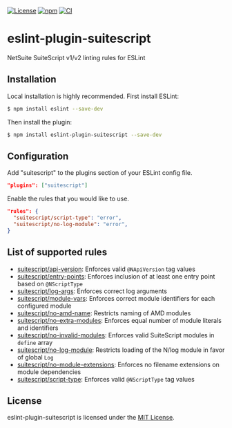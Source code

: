 [![License][license-img]][license-link]
[![npm][npm-img]][npm-link]
[![CI][ci-img]][ci-link]

# eslint-plugin-suitescript

NetSuite SuiteScript v1/v2 linting rules for ESLint

## Installation

Local installation is highly recommended. First install ESLint:

```sh
$ npm install eslint --save-dev
```

Then install the plugin:

```sh
$ npm install eslint-plugin-suitescript --save-dev
```

## Configuration

Add "suitescript" to the plugins section of your ESLint config file.

```json
"plugins": ["suitescript"]
```

Enable the rules that you would like to use.

```json
"rules": {
  "suitescript/script-type": "error",
  "suitescript/no-log-module": "error",
}
```

## List of supported rules

* [suitescript/api-version](docs/rules/api-version.md): Enforces valid `@NApiVersion` tag values
* [suitescript/entry-points](docs/rules/entry-points.md): Enforces inclusion of at least one entry point based on `@NScriptType`
* [suitescript/log-args](docs/rules/log-args.md): Enforces correct log arguments
* [suitescript/module-vars](docs/rules/module-vars.md): Enforces correct module identifiers for each configured module
* [suitescript/no-amd-name](docs/rules/no-amd-name.md): Restricts naming of AMD modules
* [suitescript/no-extra-modules](docs/rules/no-extra-modules.md): Enforces equal number of module literals and identifiers
* [suitescript/no-invalid-modules](docs/rules/no-invalid-modules.md): Enforces valid SuiteScript modules in `define` array
* [suitescript/no-log-module](docs/rules/no-log-module.md): Restricts loading of the N/log module in favor of global `Log`
* [suitescript/no-module-extensions](docs/rules/no-module-extensions.md): Enforces no filename extensions on module dependencies
* [suitescript/script-type](docs/rules/script-type.md): Enforces valid `@NScriptType` tag values

## License

eslint-plugin-suitescript is licensed under the [MIT License](http://www.opensource.org/licenses/mit-license.php).

[license-img]: https://img.shields.io/github/license/acdvs/eslint-plugin-suitescript
[license-link]: https://github.com/acdvs/eslint-plugin-suitescript/blob/master/LICENSE

[npm-img]: https://img.shields.io/npm/v/eslint-plugin-suitescript
[npm-link]: https://www.npmjs.com/package/eslint-plugin-suitescript

[ci-img]: https://github.com/acdvs/eslint-plugin-suitescript/workflows/CI/badge.svg?event=release
[ci-link]: https://github.com/eslint/eslint/actions